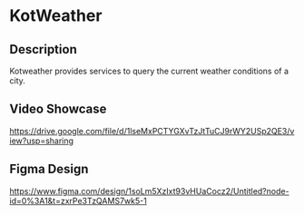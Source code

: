 # KotWeather

## Description
Kotweather provides services to query the current weather conditions of a city.


## Video Showcase
https://drive.google.com/file/d/1lseMxPCTYGXvTzJtTuCJ9rWY2USp2QE3/view?usp=sharing

## Figma Design
https://www.figma.com/design/1soLm5XzIxt93vHUaCocz2/Untitled?node-id=0%3A1&t=zxrPe3TzQAMS7wk5-1
